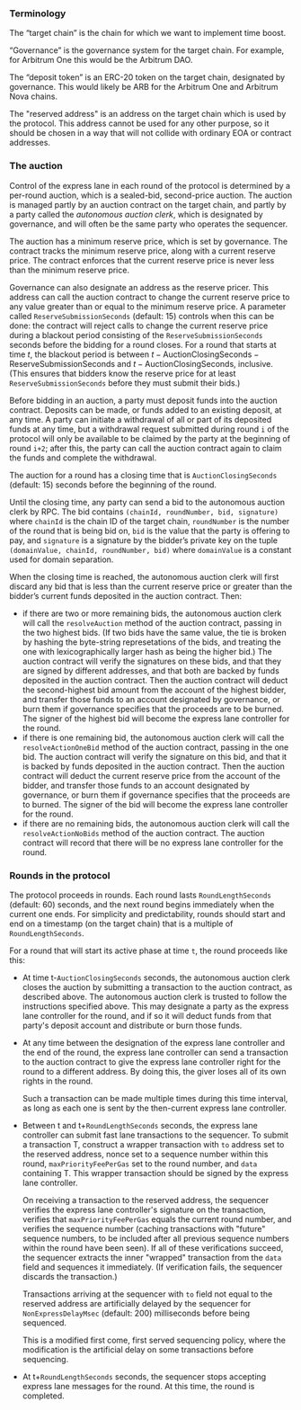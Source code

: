 ### Terminology

The “target chain” is the chain for which we want to implement time boost.

“Governance” is the governance system for the target chain. For example, for Arbitrum One this would be the Arbitrum DAO.

The “deposit token” is an ERC-20 token on the target chain, designated by governance. This would likely be ARB for the Arbitrum One and Arbitrum Nova chains.

The "reserved address" is an address on the target chain which is used by the protocol. This address cannot be used for any other purpose, so it should be chosen in a way that will not collide with ordinary EOA or contract addresses.

### The auction

Control of the express lane in each round of the protocol is determined by a per-round auction, which is a sealed-bid, second-price auction. The auction is managed partly by an auction contract on the target chain, and partly by a party called the *autonomous auction clerk*, which is designated by governance, and will often be the same party who operates the sequencer.

The auction has a minimum reserve price, which is set by governance. The contract tracks the minimum reserve price, along with a current reserve price. The contract enforces that the current reserve price is never less than the minimum reserve price.

Governance can also designate an address as the reserve pricer. This address can call the auction contract to change the current reserve price to any value greater than or equal to the minimum reserve price. A parameter called `ReserveSubmissionSeconds` (default: 15) controls when this can be done: the contract will reject calls to change the current reserve price during a blackout period consisting of the `ReserveSubmissionSeconds` seconds before the bidding for a round closes. For a round that starts at time $t$, the blackout period is between $t-\mathrm{AuctionClosingSeconds}-\mathrm{ReserveSubmissionSeconds}$ and $t-\mathrm{AuctionClosingSeconds}$, inclusive. (This ensures that bidders know the reserve price for at least `ReserveSubmissionSeconds` before they must submit their bids.)

Before bidding in an auction, a party must deposit funds into the auction contract. Deposits can be made, or funds added to an existing deposit, at any time.  A party can initiate a withdrawal of all or part of its deposited funds at any time, but a withdrawal request submitted during round `i` of the protocol will only be available to be claimed by the party at the beginning of round `i+2`; after this, the party can call the auction contract again to claim the funds and complete the withdrawal.

The auction for a round has a closing time that is `AuctionClosingSeconds` (default: 15) seconds before the beginning of the round.

Until the closing time, any party can send a bid to the autonomous auction clerk by RPC. The bid contains `(chainId, roundNumber, bid, signature)` where `chainId` is the chain ID of the target chain, `roundNumber` is the number of the round that is being bid on, `bid` is the value that the party is offering to pay, and `signature` is a signature by the bidder’s private key on the tuple `(domainValue, chainId, roundNumber, bid)` where `domainValue` is a constant used for domain separation.

When the closing time is reached, the autonomous auction clerk will first discard any bid that is less than the current reserve price or greater than the bidder’s current funds deposited in the auction contract. Then:

*  if there are two or more remaining bids, the autonomous auction clerk will call the `resolveAuction` method of the auction contract, passing in the two highest bids. (If two bids have the same value, the tie is broken by hashing the byte-string represetations of the bids, and treating the one with lexicographically larger hash as being the higher bid.) The auction contract will verify the signatures on these bids, and that they are signed by different addresses, and that both are backed by funds deposited in the auction contract. Then the auction contract will deduct the second-highest bid amount from the account of the highest bidder, and transfer those funds to an account designated by governance, or burn them if governance specifies that the proceeds are to be burned. The signer of the highest bid will become the express lane controller for the round.
* if there is one remaining bid, the autonomous auction clerk will call the `resolveActionOneBid` method of the auction contract, passing in the one bid. The auction contract will verify the signature on this bid, and that it is backed by funds deposited in the auction contract. Then the auction contract will deduct the current reserve price from the account of the bidder, and transfer those funds to an account designated by governance, or burn them if governance specifies that the proceeds are to burned. The signer of the bid will become the express lane controller for the round.
* if there are no remaining bids, the autonomous auction clerk will call the `resolveActionNoBids` method of the auction contract. The auction contract will record that there will be no express lane controller for the round.

### Rounds in the protocol

The protocol proceeds in rounds. Each round lasts `RoundLengthSeconds` (default: 60) seconds, and the next round begins immediately when the current one ends. For simplicity and predictability, rounds should start and end on a timestamp (on the target chain) that is a multiple of `RoundLengthSeconds`.

For a round that will start its active phase at time `t`, the round proceeds like this:

- At time t-`AuctionClosingSeconds` seconds, the autonomous auction clerk closes the auction by submitting a transaction to the auction contract, as described above. The autonomous auction clerk is trusted to follow the instructions specified above. This may designate a party as the express lane controller for the round, and if so it will deduct funds from that party's deposit account and distribute or burn those funds.

- At any time between the designation of the express lane controller and the end of the round, the express lane controller can send a transaction to the auction contract to give the express lane controller right for the round to a different address. By doing this, the giver loses all of its own rights in the round.

  Such a transaction can be made multiple times during this time interval, as long as each one is sent by the then-current express lane controller.

- Between t and t+`RoundLengthSeconds` seconds, the express lane controller can submit fast lane transactions to the sequencer.  To submit a transaction T, construct a wrapper transaction with `to` address set to the reserved address, nonce set to a sequence number within this round, `maxPriorityFeePerGas` set to the round number, and  `data` containing T. This wrapper transaction should be signed by the express lane controller.

  On receiving a transaction to the reserved address, the sequencer verifies the express lane controller's signature on the transaction, verifies that `maxPriorityFeePerGas` equals the current round number, and verifies the sequence number (caching transactions with "future" sequence numbers, to be included after all previous sequence numbers within the round have been seen). If all of these verifications succeed, the sequencer extracts the inner "wrapped" transaction from the `data` field and sequences it immediately. (If verification fails, the sequencer discards the transaction.)

  Transactions arriving at the sequencer with `to` field not equal to the reserved address are artificially delayed by the sequencer for `NonExpressDelayMsec` (default: 200) milliseconds before being sequenced. 

  This is a modified first come, first served sequencing policy, where the modification is the artificial delay on some transactions before sequencing.

- At t+`RoundLengthSeconds` seconds, the sequencer stops accepting express lane messages for the round. At this time, the round is completed.

  
